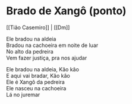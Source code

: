# Brado de Xangô (ponto)

[[Tião Casemiro]] | [[Dm]]

Ele bradou na aldeia  
Bradou na cachoeira em noite de luar  
No alto da pedreira  
Vem fazer justiça, pra nos ajudar

Ele bradou na aldeia, Kâo kâo  
E aqui vai bradar, Kâo kâo  
Ele é Xangô da pedreira  
Ele nasceu na cachoeira  
Lá no juremar